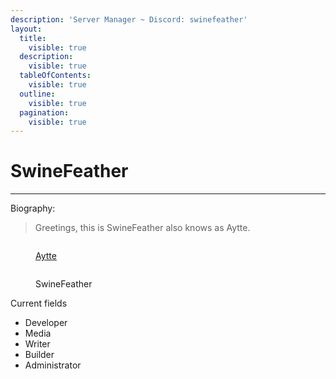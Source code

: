```yaml
---
description: 'Server Manager ~ Discord: swinefeather'
layout:
  title:
    visible: true
  description:
    visible: true
  tableOfContents:
    visible: true
  outline:
    visible: true
  pagination:
    visible: true
---
```


# SwineFeather

***

Biography:

> Greetings, this is SwineFeather also knows as Aytte.
>
>

<div>

<figure><img src="../../.gitbook/assets/Aytte.png" alt=""><figcaption><p><a href="../../the-world/civilization/towns/finland-region/garvia/garvian-residents/aytte.md">Aytte</a></p></figcaption></figure>

 

<figure><img src="../../.gitbook/assets/SwineFeather.png" alt=""><figcaption><p>SwineFeather</p></figcaption></figure>

</div>

Current fields

* Developer
* Media
* Writer
* Builder
* Administrator


